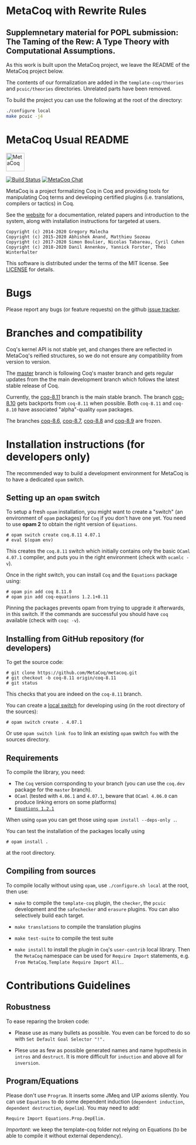 MetaCoq with Rewrite Rules
=======

Supplemnetary material for POPL submission:
The Taming of the Rew: A Type Theory with Computational Assumptions.
-----------

As this work is built upon the MetaCoq project, we leave the README of the
MetaCoq project below.

The contents of our formalization are added in the `template-coq/theories`
and `pcuic/theories` directories. Unrelated parts have been removed.

To build the project you can use the following at the root of the directory:

```sh
./configure local
make pcuic -j4
```

MetaCoq Usual README
=====

<img src="https://raw.githubusercontent.com/MetaCoq/metacoq.github.io/master/assets/LOGO.png" alt="MetaCoq" width="50px"/>

[![Build Status](https://travis-ci.com/MetaCoq/metacoq.svg?branch=coq-8.11)](https://travis-ci.com/MetaCoq/metacoq)
[![MetaCoq Chat](https://img.shields.io/badge/zulip-join_chat-brightgreen.svg)](https://coq.zulipchat.com)

MetaCoq is a project formalizing Coq in Coq and providing tools for
manipulating Coq terms and developing certified plugins
(i.e. translations, compilers or tactics) in Coq.

See the [website](https://metacoq.github.io/) for a documentation,
related papers and introduction to the system, along with installation instructions
for targeted at users.

```
Copyright (c) 2014-2020 Gregory Malecha
Copyright (c) 2015-2020 Abhishek Anand, Matthieu Sozeau
Copyright (c) 2017-2020 Simon Boulier, Nicolas Tabareau, Cyril Cohen
Copyright (c) 2018-2020 Danil Annenkov, Yannick Forster, Théo Winterhalter
```

This software is distributed under the terms of the MIT license.
See [LICENSE](LICENSE) for details.

Bugs
====

Please report any bugs (or feature requests) on the github [issue tracker](https://github.com/MetaCoq/metacoq/issues).

Branches and compatibility
========

Coq's kernel API is not stable yet, and changes there are reflected in MetaCoq's reified structures,
so we do not ensure any compatibility from version to version.

The [master](https://github.com/MetaCoq/metacoq/tree/master) branch is following Coq's master
branch and gets regular updates from the the main development branch which follows the latest
stable release of Coq.

Currently, the [coq-8.11](https://github.com/MetaCoq/metacoq/tree/coq-8.11) branch is the main stable branch.
The branch [coq-8.10](https://github.com/MetaCoq/metacoq/tree/coq-8.10)
gets backports from `coq-8.11` when possible. Both `coq-8.11` and `coq-8.10` have associated
"alpha"-quality `opam` packages.

The branches [coq-8.6](https://github.com/MetaCoq/metacoq/tree/coq-8.6),
[coq-8.7](https://github.com/MetaCoq/metacoq/tree/coq-8.7), [coq-8.8](https://github.com/MetaCoq/metacoq/tree/coq-8.8)
and [coq-8.9](https://github.com/MetaCoq/metacoq/tree/coq-8.9) are frozen.

Installation instructions (for developers only)
=========================

The recommended way to build a development environment for MetaCoq is
to have a dedicated `opam` switch.

Setting up an `opam` switch
---------------

To setup a fresh `opam` installation, you might want to create a
"switch" (an environment of `opam` packages) for `Coq` if you don't have
one yet. You need to use **opam 2** to obtain the right version of
`Equations`.

    # opam switch create coq.8.11 4.07.1
    # eval $(opam env)

This creates the `coq.8.11` switch which initially contains only the
basic `OCaml` `4.07.1` compiler, and puts you in the right environment
(check with `ocamlc -v`).

Once in the right switch, you can install `Coq` and the `Equations` package using:

    # opam pin add coq 8.11.0
    # opam pin add coq-equations 1.2.1+8.11

Pinning the packages prevents opam from trying to upgrade it afterwards, in
this switch. If the commands are successful you should have `coq`
available (check with `coqc -v`).

Installing from GitHub repository (for developers)
------------------------------

To get the source code:

    # git clone https://github.com/MetaCoq/metacoq.git
    # git checkout -b coq-8.11 origin/coq-8.11
    # git status

This checks that you are indeed on the `coq-8.11` branch.

You can create a [local
switch](https://opam.ocaml.org/blog/opam-20-tips/#Local-switches) for
developing using (in the root directory of the sources):

    # opam switch create . 4.07.1

Or use `opam switch link foo` to link an existing `opam` switch `foo` with
the sources directory.

Requirements
------------

To compile the library, you need:

- The `Coq` version corrsponding to your branch (you can use the `coq.dev` package
  for the `master` branch).
- `OCaml` (tested with `4.06.1` and `4.07.1`, beware that `OCaml 4.06.0`
  can produce linking errors on some platforms)
- [`Equations 1.2.1`](http://mattam82.github.io/Coq-Equations/)

When using `opam` you can get those using `opam install --deps-only .`.

You can test the installation of the packages locally using

    # opam install .

at the root directory.

Compiling from sources
-------

To compile locally without using `opam`, use `./configure.sh local` at the root, then use:

- `make` to compile the `template-coq` plugin, the `checker`, the `pcuic`
  development and the `safechecker` and `erasure` plugins.
  You can also selectively build each target.

- `make translations` to compile the translation plugins

- `make test-suite` to compile the test suite

- `make install` to install the plugin in `Coq`'s `user-contrib` local
  library. Then the `MetaCoq` namespace can be used for `Require
  Import` statements, e.g. `From MetaCoq.Template Require Import All.`.


Contributions Guidelines
========================

Robustness
----------

To ease reparing the broken code:

- Please use as many bullets as possible.
  You even can be forced to do so with `Set Default Goal Selector "!".`

- Plese use as few as possible generated names and name hypothesis in `intros` and
  `destruct`.
  It is more difficult for `induction` and above all for `inversion`.


Program/Equations
-----------------

Please don't use `Program`. It inserts some JMeq and UIP axioms silently.  You can
use `Equations` to do some dependent induction (`dependent induction`,
`dependent destruction`, `depelim`). You may need to add:
```
Require Import Equations.Prop.DepElim.
```

*Important*: we keep the template-coq folder not relying on Equations (to be able
to compile it without external dependency).
